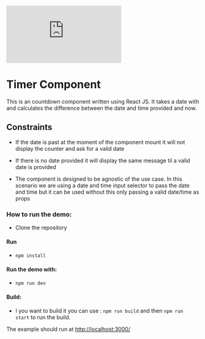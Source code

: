 
![Screenshot](https://github.com/regenhans/countdown/blob/master/screenshot-png.js "Screenshot")

# Timer Component

This is an countdown component written using React JS. It takes a date with and calculates the difference between the date and time provided and now.

## Constraints

* If the date is past at the moment of the component mount it will not display the counter and ask for a valid date

*  If there is no date provided it will display the same message til a valid date is provided

* The component is designed to be agnostic of the use case. In this scenario we are using a date and time input selector to pass the date and time but it can be used without this only passing a valid date/time as props


### How to run the demo:

* Clone the repository

#### Run

* `npm install`

#### Run the demo with:

* `npm run dev`

#### Build:

* I you want to build it  you can use : `npm run build` and then `npm run start` to run the build.

The example should run at [http://localhost:3000/](http://localhost:3000/)